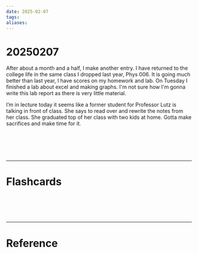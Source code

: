 ```yaml
---
date: 2025-02-07
tags: 
aliases:
---
```

# 20250207
After about a month and a half, I make another entry. I have returned to the college life in the same class I dropped last year, Phys 006. It is going much better than last year, I have scores on my homework and lab. On Tuesday I finished a lab about excel and making graphs. I'm not sure how I'm gonna write this lab report as there is very little material.

I’m in lecture today it seems like a former student for Professor Lutz is talking in front of class. She says to read over and rewrite the notes from her class. She graduated top of her class with two kids at home. Gotta make sacrifices and make time for it.

# ‌
---
# Flashcards


# ‌
---
# Reference
